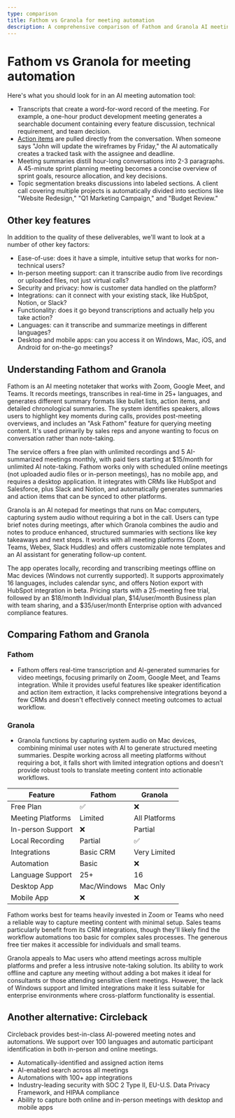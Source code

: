 ```yaml
---
type: comparison
title: Fathom vs Granola for meeting automation
description: A comprehensive comparison of Fathom and Granola AI meeting automation tools, covering transcripts, action items, summaries, and key features like ease-of-use, platform support, and integrations.
---
```


# Fathom vs Granola for meeting automation

Here's what you should look for in an AI meeting automation tool:  
* Transcripts that create a word-for-word record of the meeting. For example, a one-hour product development meeting generates a searchable document containing every feature discussion, technical requirement, and team decision.
* [Action items](/releases/add-action-items-to-meetings) are pulled directly from the conversation. When someone says "John will update the wireframes by Friday," the AI automatically creates a tracked task with the assignee and deadline.
* Meeting summaries distill hour-long conversations into 2-3 paragraphs. A 45-minute sprint planning meeting becomes a concise overview of sprint goals, resource allocation, and key decisions.
* Topic segmentation breaks discussions into labeled sections. A client call covering multiple projects is automatically divided into sections like "Website Redesign," "Q1 Marketing Campaign," and "Budget Review."

## Other key features
In addition to the quality of these deliverables, we'll want to look at a number of other key factors:
* Ease-of-use: does it have a simple, intuitive setup that works for non-technical users?
* In-person meeting support: can it transcribe audio from live recordings or uploaded files, not just virtual calls?
* Security and privacy: how is customer data handled on the platform?
* Integrations: can it connect with your existing stack, like HubSpot, Notion, or Slack?
* Functionality: does it go beyond transcriptions and actually help you take action?
* Languages: can it transcribe and summarize meetings in different languages?
* Desktop and mobile apps: can you access it on Windows, Mac, iOS, and Android for on-the-go meetings?

## Understanding Fathom and Granola
Fathom is an AI meeting notetaker that works with Zoom, Google Meet, and Teams. It records meetings, transcribes in real-time in 25+ languages, and generates different summary formats like bullet lists, action items, and detailed chronological summaries. The system identifies speakers, allows users to highlight key moments during calls, provides post-meeting overviews, and includes an "Ask Fathom" feature for querying meeting content. It's used primarily by sales reps and anyone wanting to focus on conversation rather than note-taking.

The service offers a free plan with unlimited recordings and 5 AI-summarized meetings monthly, with paid tiers starting at $15/month for unlimited AI note-taking. Fathom works only with scheduled online meetings (not uploaded audio files or in-person meetings), has no mobile app, and requires a desktop application. It integrates with CRMs like HubSpot and Salesforce, plus Slack and Notion, and automatically generates summaries and action items that can be synced to other platforms.

Granola is an AI notepad for meetings that runs on Mac computers, capturing system audio without requiring a bot in the call. Users can type brief notes during meetings, after which Granola combines the audio and notes to produce enhanced, structured summaries with sections like key takeaways and next steps. It works with all meeting platforms (Zoom, Teams, Webex, Slack Huddles) and offers customizable note templates and an AI assistant for generating follow-up content.

The app operates locally, recording and transcribing meetings offline on Mac devices (Windows not currently supported). It supports approximately 16 languages, includes calendar sync, and offers Notion export with HubSpot integration in beta. Pricing starts with a 25-meeting free trial, followed by an $18/month Individual plan, $14/user/month Business plan with team sharing, and a $35/user/month Enterprise option with advanced compliance features.

## Comparing Fathom and Granola

### Fathom
* Fathom offers real-time transcription and AI-generated summaries for video meetings, focusing primarily on Zoom, Google Meet, and Teams integration. While it provides useful features like speaker identification and action item extraction, it lacks comprehensive integrations beyond a few CRMs and doesn't effectively connect meeting outcomes to actual workflow.

### Granola
* Granola functions by capturing system audio on Mac devices, combining minimal user notes with AI to generate structured meeting summaries. Despite working across all meeting platforms without requiring a bot, it falls short with limited integration options and doesn't provide robust tools to translate meeting content into actionable workflows.

| Feature | Fathom | Granola |
|---------|--------|---------|
| Free Plan | ✅ | ❌ |
| Meeting Platforms | Limited | All Platforms |
| In-person Support | ❌ | Partial |
| Local Recording | Partial | ✅ |
| Integrations | Basic CRM | Very Limited |
| Automation | Basic | ❌ |
| Language Support | 25+ | 16 |
| Desktop App | Mac/Windows | Mac Only |
| Mobile App | ❌ | ❌ |

Fathom works best for teams heavily invested in Zoom or Teams who need a reliable way to capture meeting content with minimal setup. Sales teams particularly benefit from its CRM integrations, though they'll likely find the workflow automations too basic for complex sales processes. The generous free tier makes it accessible for individuals and small teams.

Granola appeals to Mac users who attend meetings across multiple platforms and prefer a less intrusive note-taking solution. Its ability to work offline and capture any meeting without adding a bot makes it ideal for consultants or those attending sensitive client meetings. However, the lack of Windows support and limited integrations make it less suitable for enterprise environments where cross-platform functionality is essential.

## Another alternative: Circleback
Circleback provides best-in-class AI-powered meeting notes and automations. We support over 100 languages and automatic participant identification in both in-person and online meetings.
* Automatically-identified and assigned action items
* AI-enabled search across all meetings
* Automations with 100+ app integrations
* Industry-leading security with SOC 2 Type II, EU-U.S. Data Privacy Framework, and HIPAA compliance
* Ability to capture both online and in-person meetings with desktop and mobile apps